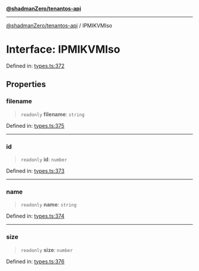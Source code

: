 [**@shadmanZero/tenantos-api**](../README.md)

***

[@shadmanZero/tenantos-api](../globals.md) / IPMIKVMIso

# Interface: IPMIKVMIso

Defined in: [types.ts:372](https://github.com/shadmanZero/tenantos-api/blob/507575e6d82ab5e3b8a10f708778a3645f250cd6/src/types.ts#L372)

## Properties

### filename

> `readonly` **filename**: `string`

Defined in: [types.ts:375](https://github.com/shadmanZero/tenantos-api/blob/507575e6d82ab5e3b8a10f708778a3645f250cd6/src/types.ts#L375)

***

### id

> `readonly` **id**: `number`

Defined in: [types.ts:373](https://github.com/shadmanZero/tenantos-api/blob/507575e6d82ab5e3b8a10f708778a3645f250cd6/src/types.ts#L373)

***

### name

> `readonly` **name**: `string`

Defined in: [types.ts:374](https://github.com/shadmanZero/tenantos-api/blob/507575e6d82ab5e3b8a10f708778a3645f250cd6/src/types.ts#L374)

***

### size

> `readonly` **size**: `number`

Defined in: [types.ts:376](https://github.com/shadmanZero/tenantos-api/blob/507575e6d82ab5e3b8a10f708778a3645f250cd6/src/types.ts#L376)
